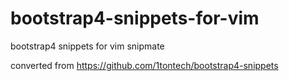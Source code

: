 # bootstrap4-snippets-for-vim
bootstrap4 snippets for vim snipmate

converted from https://github.com/1tontech/bootstrap4-snippets
